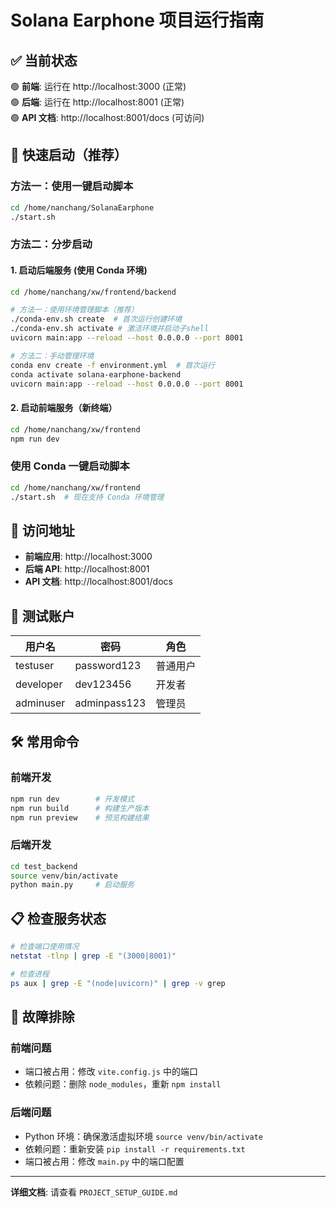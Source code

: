 # Solana Earphone 项目运行指南

## ✅ 当前状态

🟢 **前端**: 运行在 http://localhost:3000 (正常)  
🟢 **后端**: 运行在 http://localhost:8001 (正常)  
🟢 **API 文档**: http://localhost:8001/docs (可访问)

## 🚀 快速启动（推荐）

### 方法一：使用一键启动脚本
```bash
cd /home/nanchang/SolanaEarphone
./start.sh
```

### 方法二：分步启动

#### 1. 启动后端服务 (使用 Conda 环境)
```bash
cd /home/nanchang/xw/frontend/backend

# 方法一：使用环境管理脚本（推荐）
./conda-env.sh create  # 首次运行创建环境
./conda-env.sh activate # 激活环境并启动子shell
uvicorn main:app --reload --host 0.0.0.0 --port 8001

# 方法二：手动管理环境
conda env create -f environment.yml  # 首次运行
conda activate solana-earphone-backend
uvicorn main:app --reload --host 0.0.0.0 --port 8001
```

#### 2. 启动前端服务（新终端）
```bash
cd /home/nanchang/xw/frontend
npm run dev
```

### 使用 Conda 一键启动脚本

```bash
cd /home/nanchang/xw/frontend
./start.sh  # 现在支持 Conda 环境管理
```

## 📱 访问地址

- **前端应用**: http://localhost:3000
- **后端 API**: http://localhost:8001
- **API 文档**: http://localhost:8001/docs

## 🔐 测试账户

| 用户名 | 密码 | 角色 |
|--------|------|------|
| testuser | password123 | 普通用户 |
| developer | dev123456 | 开发者 |
| adminuser | adminpass123 | 管理员 |

## 🛠️ 常用命令

### 前端开发
```bash
npm run dev        # 开发模式
npm run build      # 构建生产版本
npm run preview    # 预览构建结果
```

### 后端开发
```bash
cd test_backend
source venv/bin/activate
python main.py     # 启动服务
```

## 📋 检查服务状态

```bash
# 检查端口使用情况
netstat -tlnp | grep -E "(3000|8001)"

# 检查进程
ps aux | grep -E "(node|uvicorn)" | grep -v grep
```

## 🔧 故障排除

### 前端问题
- 端口被占用：修改 `vite.config.js` 中的端口
- 依赖问题：删除 `node_modules`，重新 `npm install`

### 后端问题
- Python 环境：确保激活虚拟环境 `source venv/bin/activate`
- 依赖问题：重新安装 `pip install -r requirements.txt`
- 端口被占用：修改 `main.py` 中的端口配置

---

**详细文档**: 请查看 `PROJECT_SETUP_GUIDE.md`
